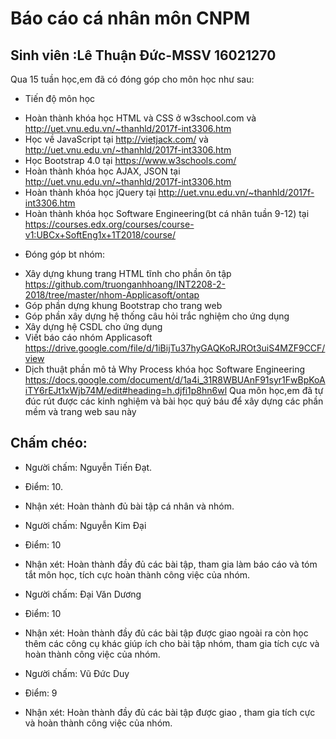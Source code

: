 # Báo cáo cá nhân môn CNPM
## Sinh viên :Lê Thuận Đức-MSSV 16021270

Qua 15 tuần học,em đã có đóng góp cho môn học như sau:
+ Tiến độ môn học
-	Hoàn thành khóa học HTML và CSS ở w3school.com và http://uet.vnu.edu.vn/~thanhld/2017f-int3306.htm
-	Học về JavaScript tại http://vietjack.com/ và http://uet.vnu.edu.vn/~thanhld/2017f-int3306.htm
-	Học Bootstrap 4.0 tại https://www.w3schools.com/
-	Hoàn thành khóa học AJAX, JSON tại http://uet.vnu.edu.vn/~thanhld/2017f-int3306.htm
- Hoàn thành khóa học jQuery tại http://uet.vnu.edu.vn/~thanhld/2017f-int3306.htm
-	Hoàn thành khóa học Software Engineering(bt cá nhân tuần 9-12) tại https://courses.edx.org/courses/course-v1:UBCx+SoftEng1x+1T2018/course/
+ Đóng góp bt nhóm:
-	Xây dựng khung trang HTML tĩnh cho phần ôn tập https://github.com/truonganhhoang/INT2208-2-2018/tree/master/nhom-Applicasoft/ontap
-	Góp phần dựng khung Bootstrap cho trang web 
-	Góp phần xây dựng hệ thống câu hỏi trắc nghiệm cho ứng dụng 
-	Xây dựng hệ CSDL cho ứng dụng 
-	Viết báo cáo nhóm Applicasoft https://drive.google.com/file/d/1iBijTu37hyGAQKoRJROt3uiS4MZF9CCF/view
-	Dịch thuật phần mô tả Why Process khóa học Software Engineering https://docs.google.com/document/d/1a4i_31R8WBUAnF91syr1FwBpKoAiTY6rEJt1xWjb74M/edit#heading=h.djfi1p8hn6wl
 Qua môn học,em đã tự đúc rút được các kinh nghiệm và bài học quý báu để xây dựng các phần mềm và trang web sau này

## Chấm chéo:
* Người chấm: Nguyễn Tiến Đạt.
* Điểm: 10.
* Nhận xét: Hoàn thành đủ bài tập cá nhân và nhóm.


* Người chấm: Nguyễn Kim Đại
* Điểm: 10
* Nhận xét: Hoàn thành đầy đủ các bài tập, tham gia làm báo cáo và tóm tắt môn học, tích cực hoàn thành công việc của nhóm.

* Người chấm: Đại Văn Dương
* Điểm: 10
* Nhận xét: Hoàn thành đầy đủ các bài tập được giao ngoài ra còn học thêm các công cụ khác giúp ích cho bài tập nhóm, tham gia tích cực và hoàn thành công việc của nhóm.
* Người chấm: Vũ Đức Duy
* Điểm: 9
* Nhận xét: Hoàn thành đầy đủ các bài tập được giao , tham gia tích cực và hoàn thành công việc của nhóm.
